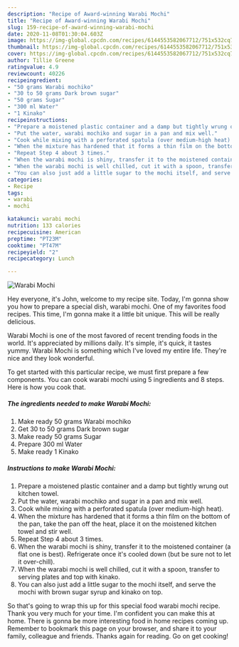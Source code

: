 ```yaml
---
description: "Recipe of Award-winning Warabi Mochi"
title: "Recipe of Award-winning Warabi Mochi"
slug: 159-recipe-of-award-winning-warabi-mochi
date: 2020-11-08T01:30:04.603Z
image: https://img-global.cpcdn.com/recipes/6144553582067712/751x532cq70/warabi-mochi-recipe-main-photo.jpg
thumbnail: https://img-global.cpcdn.com/recipes/6144553582067712/751x532cq70/warabi-mochi-recipe-main-photo.jpg
cover: https://img-global.cpcdn.com/recipes/6144553582067712/751x532cq70/warabi-mochi-recipe-main-photo.jpg
author: Tillie Greene
ratingvalue: 4.9
reviewcount: 40226
recipeingredient:
- "50 grams Warabi mochiko"
- "30 to 50 grams Dark brown sugar"
- "50 grams Sugar"
- "300 ml Water"
- "1 Kinako"
recipeinstructions:
- "Prepare a moistened plastic container and a damp but tightly wrung out kitchen towel."
- "Put the water, warabi mochiko and sugar in a pan and mix well."
- "Cook while mixing with a perforated spatula (over medium-high heat)."
- "When the mixture has hardened that it forms a thin film on the bottom of the pan, take the pan off the heat, place it on the moistened kitchen towel and stir well."
- "Repeat Step 4 about 3 times."
- "When the warabi mochi is shiny, transfer it to the moistened container (a flat one is best). Refrigerate once it&#39;s cooled down (but be sure not to let it over-chill)."
- "When the warabi mochi is well chilled, cut it with a spoon, transfer to serving plates and top with kinako."
- "You can also just add a little sugar to the mochi itself, and serve the mochi with brown sugar syrup and kinako on top."
categories:
- Recipe
tags:
- warabi
- mochi

katakunci: warabi mochi 
nutrition: 133 calories
recipecuisine: American
preptime: "PT23M"
cooktime: "PT47M"
recipeyield: "2"
recipecategory: Lunch

---
```



![Warabi Mochi](https://img-global.cpcdn.com/recipes/6144553582067712/751x532cq70/warabi-mochi-recipe-main-photo.jpg)

Hey everyone, it's John, welcome to my recipe site. Today, I'm gonna show you how to prepare a special dish, warabi mochi. One of my favorites food recipes. This time, I'm gonna make it a little bit unique. This will be really delicious.



Warabi Mochi is one of the most favored of recent trending foods in the world. It's appreciated by millions daily. It's simple, it's quick, it tastes yummy. Warabi Mochi is something which I've loved my entire life. They're nice and they look wonderful.


To get started with this particular recipe, we must first prepare a few components. You can cook warabi mochi using 5 ingredients and 8 steps. Here is how you cook that.

<!--inarticleads1-->

##### The ingredients needed to make Warabi Mochi:

1. Make ready 50 grams Warabi mochiko
1. Get 30 to 50 grams Dark brown sugar
1. Make ready 50 grams Sugar
1. Prepare 300 ml Water
1. Make ready 1 Kinako




<!--inarticleads2-->

##### Instructions to make Warabi Mochi:

1. Prepare a moistened plastic container and a damp but tightly wrung out kitchen towel.
1. Put the water, warabi mochiko and sugar in a pan and mix well.
1. Cook while mixing with a perforated spatula (over medium-high heat).
1. When the mixture has hardened that it forms a thin film on the bottom of the pan, take the pan off the heat, place it on the moistened kitchen towel and stir well.
1. Repeat Step 4 about 3 times.
1. When the warabi mochi is shiny, transfer it to the moistened container (a flat one is best). Refrigerate once it&#39;s cooled down (but be sure not to let it over-chill).
1. When the warabi mochi is well chilled, cut it with a spoon, transfer to serving plates and top with kinako.
1. You can also just add a little sugar to the mochi itself, and serve the mochi with brown sugar syrup and kinako on top.




So that's going to wrap this up for this special food warabi mochi recipe. Thank you very much for your time. I'm confident you can make this at home. There is gonna be more interesting food in home recipes coming up. Remember to bookmark this page on your browser, and share it to your family, colleague and friends. Thanks again for reading. Go on get cooking!
